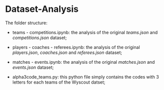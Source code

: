 # Dataset-Analysis

The folder structure:

- teams - competitions.ipynb: the analysis of the original *teams.json* and *competitions.json* dataset;

- players - coaches - referees.ipynb: the analysis of the original *players.json*, *coaches.json* and *referees.json* dataset;

- matches - events.ipynb: the analysis of the original *matches.json* and *events.json* dataset;

- alpha3code_teams.py: this python file simply contains the codes with 3 letters for each teams of the Wyscout datset;
